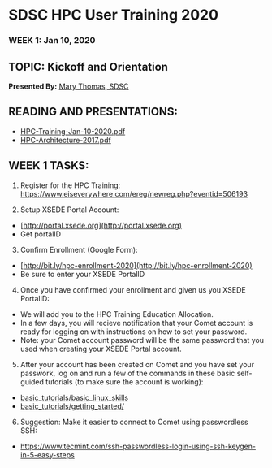 # SDSC HPC User Training 2020
### WEEK 1: Jan 10, 2020

## TOPIC:  Kickoff and Orientation
**Presented By:** [Mary Thomas, SDSC](https://hpc-students.sdsc.edu/instr_bios/mary_thomas.html)

## READING AND PRESENTATIONS:
* [HPC-Training-Jan-10-2020.pdf](./HPC-Students-Kickoff-Mtg-01-18-2019.pdf)
* [HPC-Architecture-2017.pdf](./HPC-Architecture-2017.pdf)

## WEEK 1 TASKS:
1. Register for the HPC Training:
https://www.eiseverywhere.com/ereg/newreg.php?eventid=506193


2. Setup XSEDE Portal Account:
* [http://portal.xsede.org](http://portal.xsede.org)
* Get portalID

3. Confirm Enrollment (Google Form):
* [http://bit.ly/hpc-enrollment-2020](http://bit.ly/hpc-enrollment-2020)
* Be sure to enter your XSEDE PortalID

4. Once you have confirmed your enrollment and given us you XSEDE PortalID:
* We will add you to the HPC Training Education Allocation.
* In a few days, you will recieve notification that your Comet account is ready for logging on with instructions on how to set your password.
* Note: your Comet account password will be the same password that you used when creating your XSEDE Portal account.

5. After your account has been created on Comet and you have set your passwork, log on and run a few of the commands in these basic self-guided tutorials (to make sure the account is working):
* [basic_tutorials/basic_linux_skills](https://github.com/sdsc-hpc-students/hpc-training-2020/tree/master/basic_tutorials/basic_linux_skills)
* [basic_tutorials/getting_started/](https://github.com/sdsc-hpc-students/hpc-training-2020/tree/master/basic_tutorials/getting_started)


6. Suggestion:  Make it easier to connect to Comet using passwordless SSH:   
* https://www.tecmint.com/ssh-passwordless-login-using-ssh-keygen-in-5-easy-steps
